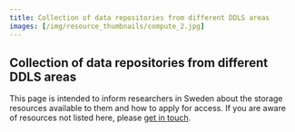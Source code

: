 ```yaml
---
title: Collection of data repositories from different DDLS areas
images: [/img/resource_thumbnails/compute_2.jpg]
---
```


## Collection of data repositories from different DDLS areas

This page is intended to inform researchers in Sweden about the storage resources available to them and how to apply for access. If you are aware of resources not listed here, please [get in touch](/contact/).
